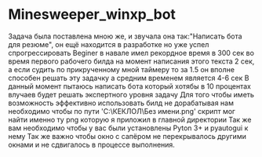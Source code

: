 # Minesweeper_winxp_bot
Задача была поставлена мною же, и звучала она так:"Написать бота для резюме", он ещё находится в разработке но уже успел спрогрессировать Beginer в навале имел рекордное время в 300 сек во время первого рабочего билда на момент написания этого текста 2 сек, а если судить по прикрученному мной таймеру то за 1.5 он вполне способен решать эту задачку а средним временем является 4-6 сек
В данный момент пытаюсь написать бота который хотябы в 10 процентах влучаев будет решать экспертного уровня задачу
Для того чтобы иметь возможность эффективно использовать билд не дорабатывая нам необходимо чтобы по пути 'C:\КЕКЛОЛ\Без имени.png' скрипт мог найти именно ту png которую я приложил в главной директории
Так же вам необходимо чтобы у вас были установлены Pyton 3+ и pyautogui к нему
Так же важно чтобы окно с сапёром не перекрывалось другими окнами и не сдвигалось в процессе выполнения.
